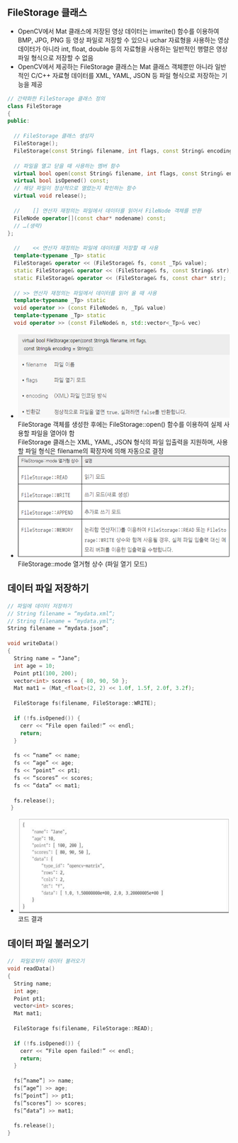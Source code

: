 ## FileStorage 클래스
* OpenCV에서 Mat 클래스에 저장된 영상 데이터는 imwrite() 함수를 이용하여 BMP, JPG, PNG 등 영상 파일로 저장할 수 있으나 uchar 자료형을 사용하는 영상 데이터가 아니라 int, float, double 등의 자료형을 사용하는 일반적인 행렬은 영상 파일 형식으로 저장할 수 없음
* OpenCV에서 제공하는 FileStorage 클래스는 Mat 클래스 객체뿐만 아니라 일반적인 C/C++ 자료형 데이터를 XML, YAML, JSON 등 파일 형식으로 저장하는 기능을 제공
```cpp
// 간략화한 FileStorage 클래스 정의
class FileStorage
{
public:

  // FileStorage 클래스 생성자
  FileStorage();
  FileStorage(const String& filename, int flags, const String& encoding=String());

  // 파일을 열고 닫을 때 사용하는 멤버 함수
  virtual bool open(const String& filename, int flags, const String& encoding=String());
  virtual bool isOpened() const;
  // 해당 파일이 정상적으로 열렸는지 확인하는 함수
  virtual void release();

  // 	[] 연산자 재정의는 파일에서 데이터를 읽어서 FileNode 객체를 반환
  FileNode operator[](const char* nodename) const;
  // …(생략)
};
  
  // 	<< 연산자 재정의는 파일에 데이터를 저장할 때 사용
  template<typename _Tp> static
  FileStorage& operator << (FileStorage& fs, const _Tp& value);
  static FileStorage& operator << (FileStorage& fs, const String& str);
  static FileStorage& operator << (FileStorage& fs, const char* str);

  // >> 연산자 재정의는 파일에서 데이터를 읽어 올 때 사용
  template<typename _Tp> static
  void operator >> (const FileNode& n, _Tp& value)
  template<typename _Tp> static
  void operator >> (const FileNode& n, std::vector<_Tp>& vec)
```
* <img src="./img/OCV026.PNG" /> <br/> FileStorage 객체를 생성한 후에는 FileStorage::open() 함수를 이용하여 실제 사용할 파일을 열어야 함 <br/> FileStorage 클래스는 XML, YAML, JSON 형식의 파일 입출력을 지원하며, 사용할 파일 형식은 filename의 확장자에 의해 자동으로 결정
* <img src="./img/OCV027.PNG" /> <br/> FileStorage::mode 열거형 상수 (파일 열기 모드)

## 데이터 파일 저장하기
```cpp
// 파일에 데이터 저장하기
// String filename = “mydata.xml“;
// String filename = “mydata.yml“;
String filename = “mydata.json”;

void writeData()
{
  String name = “Jane”;
  int age = 10;
  Point pt1(100, 200);
  vector<int> scores = { 80, 90, 50 };
  Mat mat1 = (Mat_<float>(2, 2) << 1.0f, 1.5f, 2.0f, 3.2f);

  FileStorage fs(filename, FileStorage::WRITE);

  if (!fs.isOpened()) {
    cerr << “File open failed!” << endl;
    return;
  }

  fs << “name” << name;
  fs << “age” << age;
  fs << “point” << pt1;
  fs << “scores” << scores;
  fs << “data” << mat1;

  fs.release();
 }
```
* <img src="./img/OCV028.PNG" /> <br/> 코드 결과

## 데이터 파일 불러오기
```cpp
//  파일로부터 데이터 불러오기 
void readData()
{
  String name;
  int age;
  Point pt1;
  vector<int> scores;
  Mat mat1;

  FileStorage fs(filename, FileStorage::READ);

  if (!fs.isOpened()) {
    cerr << “File open failed!” << endl;
    return;
  }

  fs[”name”] >> name;
  fs[”age”] >> age;
  fs[”point”] >> pt1;
  fs[”scores”] >> scores;
  fs[”data”] >> mat1;
  
  fs.release();
}
```
